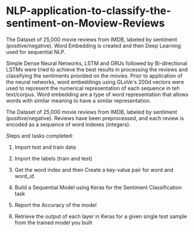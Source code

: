 # NLP-application-to-classify-the-sentiment-on-Moview-Reviews
The Dataset of 25,000 movie reviews from IMDB, labeled by sentiment (positive/negative). 
Word Embedding is created and then Deep Learning used for sequential NLP.

Simple Dense Neural Networks, LSTM and GRUs followed by Bi-directional LSTMs were tried to achieve the best results in processing the reviews and classifying the sentiments provided on the movies.
Prior to application of the neural networks, word embeddings using GLoVe's 200d vectors were used to represent the numerical representation of each sequence in teh text/corpus.
Word embedding are a type of word representation that allows words with similar meaning to have a similar representation.

The Dataset of 25,000 movie reviews from IMDB, labeled by sentiment (positive/negative). Reviews have been preprocessed, and each review is encoded as a sequence of word indexes (integers).



Steps and tasks completed:
1. Import test and train data

2. Import the labels (train and test)

3. Get the word index and then Create a key-value pair for word and word_id

4. Build a Sequential Model using Keras for the Sentiment Classification task

5. Report the Accuracy of the model

6. Retrieve the output of each layer in Keras for a given single test sample from the trained model you built
